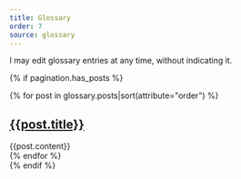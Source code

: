 ```yaml
---
title: Glossary
order: 7
source: glossary
---
```


I may edit glossary entries at any time, without indicating it.

{% if pagination.has_posts %}
<section>
    {% for post in glossary.posts|sort(attribute="order") %}
	<div id="{{post.id}}">
		<h2><a href="#{{post.id}}">{{post.title}}</a></h2>
		{{post.content}}
	</div>
    {% endfor %}
</section>
{% endif %}
